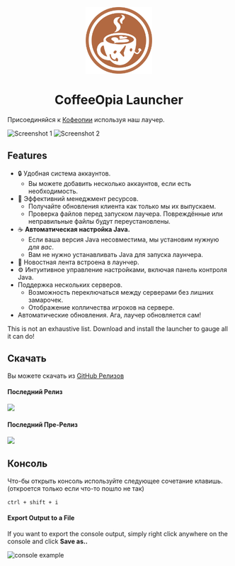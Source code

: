 <p align="center"><img src="./app/assets/images/SealCircle.png" width="150px" height="150px" alt="aventium softworks"></p>

<h1 align="center">CoffeeOpia Launcher</h1>

<!-- [<p align="center"><img src="https://img.shields.io/github/actions/workflow/status/dscalzi/HeliosLauncher/build.yml?branch=master&style=for-the-badge" alt="gh actions">](https://github.com/dscalzi/HeliosLauncher/actions) [<img src="https://img.shields.io/github/downloads/dscalzi/HeliosLauncher/total.svg?style=for-the-badge" alt="downloads">](https://github.com/dscalzi/HeliosLauncher/releases) <img src="https://forthebadge.com/images/badges/winter-is-coming.svg"  height="28px" alt="winter-is-coming"></p> -->

Присоединяйся к [Кофеопии](https://discord.gg/E67j4T9z) используя наш лаучер.

![Screenshot 1](https://media.discordapp.net/attachments/1119401827084009515/1398699465166159963/image.png?ex=68864fe3&is=6884fe63&hm=92ffbc6372eca9857d11e4c55b8cc2a2b884405e78ced9df92ec433c76c431ed&=&format=webp&quality=lossless)
![Screenshot 2](https://media.discordapp.net/attachments/1119401827084009515/1398699465619275776/image.png?ex=68864fe3&is=6884fe63&hm=b4eb601de36ac972d4e4de564cfff02fb065ec52eea5a01b42fbda78d7679ae9&=&format=webp&quality=lossless)

## Features

* 🔒 Удобная система аккаунтов.
  * Вы можете добавить несколько аккаунтов, если есть необходимость.
* 📂 Эффективний менеджмент ресурсов.
  * Получайте обновления клиента как только мы их выпускаем.
  * Проверка файлов перед запуском лаучера. Повреждённые или неправильные файлы будут переустановлены.
* ☕ **Автоматическая настройка Java.**
  * Если ваша версия Java несовместима, мы установим нужную *для вас*.
  * Вам не нужно устанавливать Java для запуска лаунчера.
* 📰 Новостная лента встроена в лаунчер.
* ⚙️ Интуитивное управление настройками, включая панель контроля Java.
* Поддержка нескольких серверов.
  * Возможность переключаться между серверами без лишних замарочек.
  * Отображение колличества игроков на сервере.
* Автоматические обновления. Ага, лаучер обновляется сам!

This is not an exhaustive list. Download and install the launcher to gauge all it can do!

## Скачать

Вы можете скачать из [GitHub Релизов](https://github.com/MrFire24/CoffeeOpiaLauncher/releases)

#### Последний Релиз

[![](https://img.shields.io/github/release/MrFire24/CoffeeOpiaLauncher.svg?style=flat-square)](https://github.com/MrFire24/CoffeeOpiaLauncher/releases/latest)

#### Последний Пре-Релиз
[![](https://img.shields.io/github/release/MrFire24/CoffeeOpiaLauncher/all.svg?style=flat-square)](https://github.com/MrFire24/CoffeeOpiaLauncher/releases)


## Консоль

Что-бы открыть консоль используйте следующее сочетание клавишь.
(откроется только если что-то пошло не так)

```console
ctrl + shift + i
```

#### Export Output to a File

If you want to export the console output, simply right click anywhere on the console and click **Save as..**

![console example](https://i.imgur.com/T5e73jP.png)

